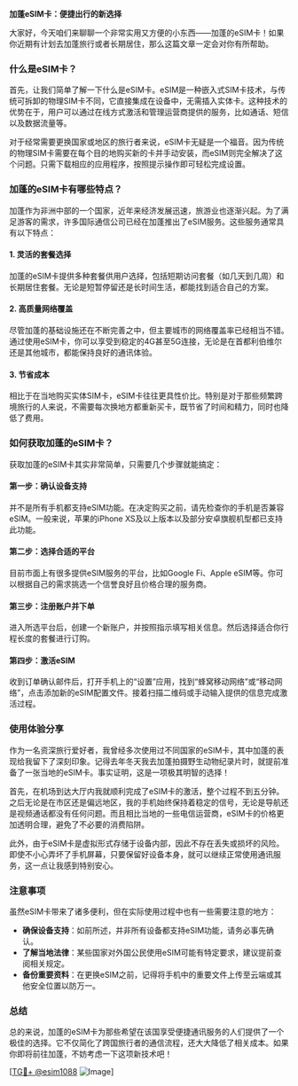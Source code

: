 **加蓬eSIM卡：便捷出行的新选择**

大家好，今天咱们来聊聊一个非常实用又方便的小东西——加蓬的eSIM卡！如果你近期有计划去加蓬旅行或者长期居住，那么这篇文章一定会对你有所帮助。

### 什么是eSIM卡？

首先，让我们简单了解一下什么是eSIM卡。eSIM是一种嵌入式SIM卡技术，与传统可拆卸的物理SIM卡不同，它直接集成在设备中，无需插入实体卡。这种技术的优势在于，用户可以通过在线方式激活和管理运营商提供的服务，比如通话、短信以及数据流量等。

对于经常需要更换国家或地区的旅行者来说，eSIM卡无疑是一个福音。因为传统的物理SIM卡需要在每个目的地购买新的卡并手动安装，而eSIM则完全解决了这个问题。只需下载相应的应用程序，按照提示操作即可轻松完成设置。

### 加蓬的eSIM卡有哪些特点？

加蓬作为非洲中部的一个国家，近年来经济发展迅速，旅游业也逐渐兴起。为了满足游客的需求，许多国际通信公司已经在加蓬推出了eSIM服务。这些服务通常具有以下特点：

#### 1. 灵活的套餐选择
加蓬的eSIM卡提供多种套餐供用户选择，包括短期访问套餐（如几天到几周）和长期居住套餐。无论是短暂停留还是长时间生活，都能找到适合自己的方案。

#### 2. 高质量网络覆盖
尽管加蓬的基础设施还在不断完善之中，但主要城市的网络覆盖率已经相当不错。通过使用eSIM卡，你可以享受到稳定的4G甚至5G连接，无论是在首都利伯维尔还是其他城市，都能保持良好的通讯体验。

#### 3. 节省成本
相比于在当地购买实体SIM卡，eSIM卡往往更具性价比。特别是对于那些频繁跨境旅行的人来说，不需要每次换地方都重新买卡，既节省了时间和精力，同时也降低了费用。

### 如何获取加蓬的eSIM卡？

获取加蓬的eSIM卡其实非常简单，只需要几个步骤就能搞定：

#### 第一步：确认设备支持
并不是所有手机都支持eSIM功能。在决定购买之前，请先检查你的手机是否兼容eSIM。一般来说，苹果的iPhone XS及以上版本以及部分安卓旗舰机型都已支持此功能。

#### 第二步：选择合适的平台
目前市面上有很多提供eSIM服务的平台，比如Google Fi、Apple eSIM等。你可以根据自己的需求挑选一个信誉良好且价格合理的服务商。

#### 第三步：注册账户并下单
进入所选平台后，创建一个新账户，并按照指示填写相关信息。然后选择适合你行程长度的套餐进行订购。

#### 第四步：激活eSIM
收到订单确认邮件后，打开手机上的“设置”应用，找到“蜂窝移动网络”或“移动网络”，点击添加新的eSIM配置文件。接着扫描二维码或手动输入提供的信息完成激活过程。

### 使用体验分享

作为一名资深旅行爱好者，我曾经多次使用过不同国家的eSIM卡，其中加蓬的表现给我留下了深刻印象。记得去年冬天我去加蓬拍摄野生动物纪录片时，就提前准备了一张当地的eSIM卡。事实证明，这是一项极其明智的选择！

首先，在机场到达大厅内我就顺利完成了eSIM卡的激活，整个过程不到五分钟。之后无论是在市区还是偏远地区，我的手机始终保持着稳定的信号，无论是导航还是视频通话都没有任何问题。而且相比当地的一些电信运营商，eSIM卡的价格更加透明合理，避免了不必要的消费陷阱。

此外，由于eSIM卡是虚拟形式存储于设备内部，因此不存在丢失或损坏的风险。即使不小心弄坏了手机屏幕，只要保留好设备本身，就可以继续正常使用通讯服务，这一点让我感到特别安心。

### 注意事项

虽然eSIM卡带来了诸多便利，但在实际使用过程中也有一些需要注意的地方：

- **确保设备支持**：如前所述，并非所有设备都支持eSIM功能，请务必事先确认。
- **了解当地法律**：某些国家对外国公民使用eSIM可能有特定要求，建议提前查阅相关规定。
- **备份重要资料**：在更换eSIM之前，记得将手机中的重要文件上传至云端或其他安全位置以防万一。

### 总结

总的来说，加蓬的eSIM卡为那些希望在该国享受便捷通讯服务的人们提供了一个极佳的选择。它不仅简化了跨国旅行者的通信流程，还大大降低了相关成本。如果你即将前往加蓬，不妨考虑一下这项新技术吧！

[[TG💪+ @esim1088](https://t.me/s/esim1088) ![Image](https://i.postimg.cc/4NQfJmqS/Snipaste-2025-05-13-00-14-12.png)]
